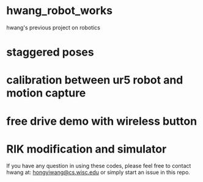 # hwang_robot_works
hwang's previous project on robotics

# staggered poses

# calibration between ur5 robot and motion capture

# free drive demo with wireless button

# RIK modification and simulator

If you have any question in using these codes, please feel free to contact hwang at: hongyiwang@cs.wisc.edu or simply start an issue in this repo.
